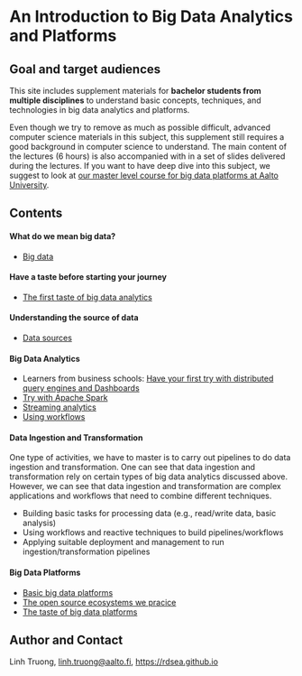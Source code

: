 # An Introduction to Big Data Analytics and Platforms

## Goal and target audiences
This site includes supplement materials for **bachelor students from multiple disciplines** to understand basic concepts, techniques, and technologies in big data analytics and platforms.

Even though we try to remove as much as possible difficult, advanced computer science materials in this subject, this supplement still requires a good background in computer science to understand.  The main content of the lectures (6 hours) is also accompanied with in a set of slides delivered during the lectures. If you want to have deep dive into this subject, we suggest to look at [our master level course for big data platforms at Aalto University](https://version.aalto.fi/gitlab/bigdataplatforms/cs-e4640/).


## Contents
#### What do we mean big data?
- [Big data](defbigdata.md)
#### Have a taste before starting your journey
- [The first taste of big data analytics](thefirstbdataste.md)
#### Understanding the source of data
- [Data sources](datasources.md)
#### Big Data Analytics
- Learners from business schools: [Have your first try with distributed query engines and Dashboards](distributedqueryengine.md)
- [Try with Apache Spark](spark.md)
- [Streaming analytics](streamanalytics.md)
- [Using workflows](workflow.md)

#### Data Ingestion and Transformation
One type of activities, we have to master is to carry out pipelines to do data ingestion and transformation. One can see that data ingestion and transformation rely on certain types of big data analytics discussed above. However, we can see that data ingestion and transformation are complex applications and workflows that need to combine different techniques.
- Building basic tasks for processing data (e.g., read/write data, basic analysis)
- Using workflows and reactive techniques to build pipelines/workflows
- Applying suitable deployment and management to run ingestion/transformation pipelines

#### Big Data Platforms
- [Basic big data platforms](basicbdp.md)
- [The open source ecosystems we pracice](practicebdp.md)
- [The taste of big data platforms](thetastebdp.md)

## Author and Contact

Linh Truong, linh.truong@aalto.fi, https://rdsea.github.io
